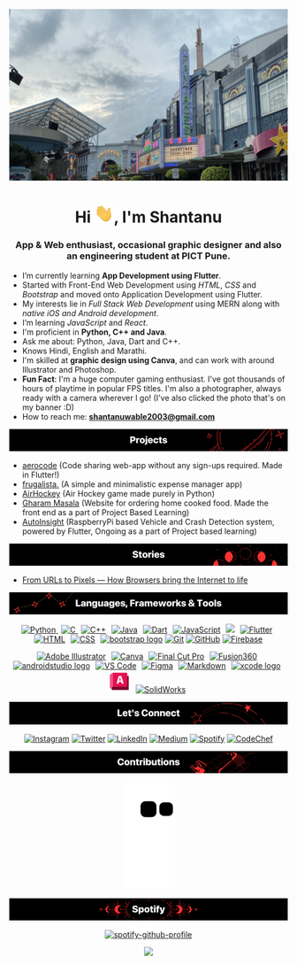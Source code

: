 <div align="center">
<img src="https://raw.githubusercontent.com/shxntanu/shxntanu/main/IMG_3665%202.jpg">
<h1 align="center">Hi <img width="35" src="https://github.com/1999AZZAR/1999AZZAR/blob/main/resources/img/waving.gif">, I'm Shantanu </h1>
<h3 align="center"> App & Web enthusiast, occasional graphic designer and also an engineering student at PICT Pune. </h3>
</div>

- I’m currently learning **App Development using Flutter**.
- Started with Front-End Web Development using _HTML_, _CSS_ and _Bootstrap_ and moved onto Application Development using Flutter.
- My interests lie in  _Full Stack Web Development_ using MERN along with _native iOS and Android development_.
- I’m learning _JavaScript_ and _React_.
- I'm proficient in **Python, C++ and Java**.
- Ask me about: Python, Java, Dart and C++.
- Knows Hindi, English and Marathi.
- I'm skilled at **graphic design using Canva**, and can work with around Illustrator and Photoshop.
- **Fun Fact**: I'm a huge computer gaming enthusiast. I've got thousands of hours of playtime in popular FPS titles. I'm also a photographer, always ready with a camera wherever I go! (I've also clicked the photo that's on my banner :D)
- How to reach me: **shantanuwable2003@gmail.com**

<img src ="https://github.com/shxntanu/shxntanu/blob/11f7347e12757d74769a4bd77583dae0658c1efe/assets/proj.png">

- <a href="https://github.com/shxntanu/aerocode">aerocode</a> (Code sharing web-app without any sign-ups required. Made in Flutter!)
- <a href="https://github.com/shxntanu/frugalista">frugalista.</a> (A simple and minimalistic expense manager app)
- <a href="https://github.com/shxntanu/air-hockey-pygame">AirHockey</a> (Air Hockey game made purely in Python) 
- <a href="https://github.com/shxntanu/Gharam_Masala">Gharam Masala</a> (Website for ordering home cooked food. Made the front end as a part of Project Based Learning)
- <a href="https://github.com/shxntanu/AutoInsight">AutoInsight</a> (RaspberryPi based Vehicle and Crash Detection system, powered by Flutter, Ongoing as a part of Project based learning)


<img src= "https://github.com/shxntanu/shxntanu/blob/1ea27b23be693057d970371e005e75046a677969/assets/stories_1.png">

- <a href="https://medium.com/@shxntanu/from-urls-to-pixels-how-browsers-bring-the-internet-to-life-aabf3aaf92f9">From URLs to Pixels — How Browsers bring the Internet to life</a>

<img src= "https://github.com/shxntanu/shxntanu/blob/1ea27b23be693057d970371e005e75046a677969/assets/lft.png">

<div align="center">

<a href="https://www.python.org"> <img src = "https://raw.githubusercontent.com/get-icon/geticon/fc0f660daee147afb4a56c64e12bde6486b73e39/icons/python.svg" alt = "Python" height = 40px> </a>
<img width="2">
<a href="https://en.wikipedia.org/wiki/C_(programming_language)"><img src = "https://raw.githubusercontent.com/get-icon/geticon/fc0f660daee147afb4a56c64e12bde6486b73e39/icons/c.svg" alt = "C" height = 40px> </a>
<img width="2">
[<img src = "https://raw.githubusercontent.com/get-icon/geticon/fc0f660daee147afb4a56c64e12bde6486b73e39/icons/c-plusplus.svg" alt = "C++" height = 40px>](https://en.wikipedia.org/wiki/C%2B%2B)
<img width="2">
[<img src = "https://raw.githubusercontent.com/get-icon/geticon/fc0f660daee147afb4a56c64e12bde6486b73e39/icons/java.svg" alt = "Java" height = 40px>](https://www.java.com/en/)
<img width="2">
[<img src = "https://raw.githubusercontent.com/get-icon/geticon/fc0f660daee147afb4a56c64e12bde6486b73e39/icons/dart.svg" alt = "Dart" height = 40px>](https://dart.dev)
<img width="2">
[<img src = "https://upload.wikimedia.org/wikipedia/commons/thumb/6/6a/JavaScript-logo.png/800px-JavaScript-logo.png" alt = "JavaScript" height = 40px>](https://en.wikipedia.org/wiki/JavaScript)
<img width="2">
[<img src = "https://upload.wikimedia.org/wikipedia/commons/thumb/a/a7/React-icon.svg/2300px-React-icon.svg.png">](https://react.dev)
<img width="2">
[<img src = "https://raw.githubusercontent.com/get-icon/geticon/fc0f660daee147afb4a56c64e12bde6486b73e39/icons/flutter.svg" alt = "Flutter" height = 40px>](https://flutter.dev/)
<img width="2">
[<img src = "https://raw.githubusercontent.com/get-icon/geticon/fc0f660daee147afb4a56c64e12bde6486b73e39/icons/html-5.svg" alt = "HTML" height = 40px>](https://en.wikipedia.org/wiki/HTML)
<img width="2">
[<img src = "https://raw.githubusercontent.com/get-icon/geticon/fc0f660daee147afb4a56c64e12bde6486b73e39/icons/css-3.svg" alt = "CSS" height = 40px>](https://en.wikipedia.org/wiki/CSS)
<img width="2">
[<img src="https://cdn.jsdelivr.net/gh/devicons/devicon/icons/bootstrap/bootstrap-original.svg" height="40" alt="bootstrap logo">](https://getbootstrap.com/)
[<img src = "https://img.icons8.com/?size=512&id=20906&format=png" alt = "Git" height = 40px>](https://git-scm.com)
[<img src = "https://img.icons8.com/?size=512&id=AZOZNnY73haj&format=png" alt = "GitHub" height = 40px>](https://github.com)
[<img src = "https://img.icons8.com/?size=512&id=62452&format=png" alt = "Firebase" height = 40px>](https://firebase.google.com)
 
[<img src = "https://raw.githubusercontent.com/get-icon/geticon/fc0f660daee147afb4a56c64e12bde6486b73e39/icons/adobe-illustrator.svg" alt = "Adobe Illustrator" height = 40px>](https://www.adobe.com/in/products/illustrator.html)
<img width="2">
[<img src="https://cdn-images-1.medium.com/v2/resize:fit:1200/1*A6kkoOVJVpXPWewg8axc5w.png" alt="Canva" height=40px>](https://www.canva.com)
<img width="2">
[<img src="https://upload.wikimedia.org/wikipedia/en/9/9f/2015_Final_Cut_Pro_Logo.png" alt="Final Cut Pro" height=40px>](https://www.apple.com/in/final-cut-pro/)
<img width="2">
[<img src = "https://images.g2crowd.com/uploads/product/image/large_detail/large_detail_08cbb05caf3271616f7fef03768dfbf5/fusion-360.png" alt = "Fusion360" height = 40px>](https://www.autodesk.in/products/fusion-360/overview?term=1-YEAR&tab=subscription)
<img width="2">
[<img src="https://cdn.jsdelivr.net/gh/devicons/devicon/icons/androidstudio/androidstudio-original.svg" height="40" alt="androidstudio logo">](https://developer.android.com/studio)
<img width="2">
[<img src="https://cdn.jsdelivr.net/gh/devicons/devicon/icons/vscode/vscode-original.svg" height="40" alt="VS Code">](https://code.visualstudio.com/)
<img width="2">
[<img src="https://cdn.jsdelivr.net/gh/devicons/devicon/icons/figma/figma-original.svg" height="40" alt="Figma">](https://www.figma.com/)
<img width="2">
[<img src="https://cdn.jsdelivr.net/gh/devicons/devicon/icons/markdown/markdown-original.svg" height="40" alt="Markdown">](https://en.wikipedia.org/wiki/Markdown)
<img width="2">
[<img src="https://cdn.jsdelivr.net/gh/devicons/devicon/icons/xcode/xcode-original.svg" height="40" alt="xcode logo">](https://developer.apple.com/xcode/)
<img width="2">
[<img src="https://raw.githubusercontent.com/shxntanu/shxntanu/main/AutCAD%20Logo.png" alt ="AutoCAD" height=40x>](https://www.autodesk.com/products/autocad-lt/overview)
<img width="2">
[<img src = "https://upload.wikimedia.org/wikipedia/en/thumb/d/d2/SolidWorks_Logo.svg/2880px-SolidWorks_Logo.svg.png" alt = "SolidWorks" height = 40px>](https://www.solidworks.com)
<img width="2">
 
</div>

<img src="https://github.com/shxntanu/shxntanu/blob/1ea27b23be693057d970371e005e75046a677969/assets/lc.png">

<div align="center">

<a href="https://instagram.com/shxntanu"><img src="https://upload.wikimedia.org/wikipedia/commons/thumb/a/a5/Instagram_icon.png/2048px-Instagram_icon.png" width="50" height="50" alt="Instagram"></a>
<a href="https://twitter.com/shxntanu"><img src="https://www.iconpacks.net/icons/2/free-twitter-logo-icon-2429-thumb.png" width="50" height="50" alt="Twitter"></a>
<a href="https://linkedin.com/in/shxntanu"><img src="https://img.icons8.com/color/512/linkedin.png" width="50" height="50" alt="LinkedIn"></a>
<a href="https://medium.com/@shxntanu"><img src="https://www.dropbox.com/team/team_logo/dbtid%3AAACXpg8cm0XzfCIs1qaUSYqq-l6Ge7Q_pE4?v=1603320488672" height=50 alt="Medium"></a>
<a href="https://open.spotify.com/user/vfslkmx2w9y4qb36bdsi10rx9?si=f4203c314add4f8a"><img src="https://www.freepnglogos.com/uploads/spotify-logo-png/spotify-icon-marilyn-scott-0.png" height=50 alt="Spotify"></a>
<a href="https://www.codechef.com/users/shxntanu"><img src="https://upload.wikimedia.org/wikipedia/en/thumb/7/7b/Codechef%28new%29_logo.svg/2880px-Codechef%28new%29_logo.svg.png" height=50 alt="CodeChef"></a>
 
</div>

 
<img src="https://github.com/shxntanu/shxntanu/blob/1ea27b23be693057d970371e005e75046a677969/assets/contri.png">
<div align="center">

![Snake animation](https://github.com/shxntanu/shxntanu/blob/output/github-contribution-grid-snake.svg)

</div>
<img src="https://github.com/shxntanu/shxntanu/blob/1ea27b23be693057d970371e005e75046a677969/assets/spotify.png">
<div align="center">
 
[![spotify-github-profile](https://spotify-github-profile.vercel.app/api/view?uid=vfslkmx2w9y4qb36bdsi10rx9&cover_image=true&theme=default&show_offline=false&background_color=121212&interchange=false)](https://spotify-github-profile.vercel.app/api/view?uid=vfslkmx2w9y4qb36bdsi10rx9&redirect=true)
</div>

<div align="center">
  <img src="https://profile-counter.glitch.me/shxntanu/count.svg?"  />
</div>
